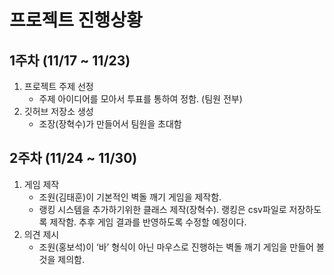 # 프로젝트 진행상황

## 1주차 (11/17 ~ 11/23)

1. 프로젝트 주제 선정
   - 주제 아이디어를 모아서 투표를 통하여 정함. (팀원 전부)
2. 깃허브 저장소 생성
   - 조장(장혁수)가 만들어서 팀원을 초대함

## 2주차 (11/24 ~ 11/30)

1. 게임 제작
   - 조원(김태훈)이 기본적인 벽돌 깨기 게임을 제작함.
   - 랭킹 시스템을 추가하기위한 클래스 제작(장혁수). 랭킹은 csv파일로 저장하도록 제작함.
     추후 게임 결과를 반영하도록 수정할 예정이다.
2. 의견 제시
   - 조원(홍보석)이 ‘바’ 형식이 아닌 마우스로 진행하는 벽돌 깨기 게임을 만들어 볼 것을 제의함.
